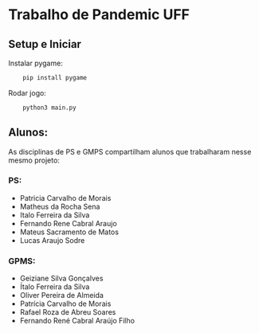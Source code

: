 # Trabalho de Pandemic UFF

## Setup e Iniciar

Instalar pygame:
```bash
    pip install pygame
```

Rodar jogo:
```bash
    python3 main.py
```

## Alunos:
As disciplinas de PS e GMPS compartilham alunos que trabalharam nesse mesmo projeto:
### PS:
- Patricia Carvalho de Morais
- Matheus da Rocha Sena
- Italo Ferreira da Silva
- Fernando Rene Cabral Araujo
- Mateus Sacramento de Matos
- Lucas Araujo Sodre
### GPMS:
- Geiziane Silva Gonçalves
- Ítalo Ferreira da Silva
- Oliver Pereira de Almeida
- Patrícia Carvalho de Morais
- Rafael Roza de Abreu Soares
- Fernando René Cabral Araújo Filho